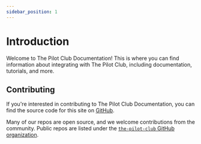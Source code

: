 ```yaml
---
sidebar_position: 1
---
```

# Introduction

Welcome to The Pilot Club Documentation! This is where
you can find information about integrating with The Pilot Club, including documentation,
tutorials, and more.

## Contributing

If you're interested in contributing to The Pilot Club Documentation, you can find the source code
for this site on [GitHub][source].

Many of our repos are open source, and we welcome contributions from the
community. Public repos are listed under the
[`the-pilot-club` GitHub organization][github].

[//]: # ()
[//]: # (If you're interested in joining the VATSIM Technology Team, please browse the)

[//]: # ([vacancies on myVATSIM][vacancies] and apply!)


[source]: https://github.com/the-pilot-club/docs-site
[github]: https://github.com/the-pilot-club
[vacancies]: https://my.vatsim.net/vacancies
[hub]: https://community.vatsim.net
[forum]: https://github.com/orgs/vatsimnetwork/discussions